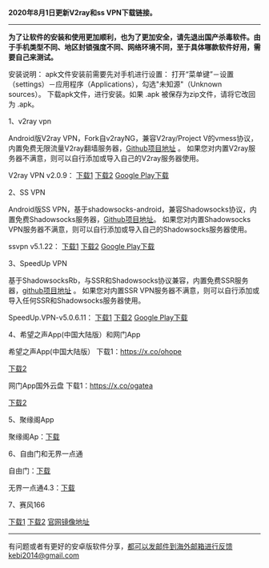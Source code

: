 **2020年8月1日更新V2ray和ss VPN下载链接。**

***

**为了让软件的安装和使用更加顺利，也为了更加安全，请先退出国产杀毒软件。由于手机类型不同、地区封锁强度不同、网络环境不同，至于具体哪款软件好用，需要自己来测试。**

安装说明：
apk文件安装前需要先对手机进行设置： 打开“菜单键”－设置（settings）－应用程序（Applications），勾选"未知源"（Unknown sources）。
下载apk文件，进行安装。如果 .apk 被保存为zip文件，请将它改回为 .apk。

1、v2ray vpn

Android版V2ray VPN，Fork自v2rayNG，兼容V2ray/Project V的vmess协议，内置免费无限流量V2ray翻墙服务器，[Github项目地址](https://github.com/bannedbook/v2ray.vpn/releases) 。 如果您对内置V2ray服务器不满意，则可以自行添加或导入自己的V2ray服务器使用。

V2ray VPN v2.0.9：
[下载1](http://tr1.freedown7.club/html/202081/v2ray.vpn-v2.0.9.apk) 
[下载2](http://173.0.55.67/html/202081/v2ray.vpn-v2.0.9.apk) 
[Google Play下载](https://play.google.com/store/apps/details?id=free.shadowsocks.proxy.VPN)

2、SS VPN

Android版SS VPN，基于shadowsocks-android，兼容Shadowsocks协议，内置免费Shadowsocks服务器，[Github项目地址](https://github.com/bannedbook/ssvpn/releases)。 如果您对内置Shadowsocks VPN服务器不满意，则可以自行添加或导入自己的Shadowsocks服务器使用。

ssvpn v5.1.22：
[下载1](http://tr1.freedown7.club/html/202081/ssvpn-v5.1.22.apk) 
[下载2](http://173.0.55.67/html/202081/ssvpn-v5.1.22.apk) 
[Google Play下载](https://play.google.com/store/apps/details?id=free.shadowsocks.proxy.VPN)

3、SpeedUp VPN

基于ShadowsocksRb，与SSR和Shadowsocks协议兼容，内置免费SSR服务器，[github项目地址](https://github.com/bannedbook/SpeedUp.VPN/releases) 。 如果您对内置SSR VPN服务器不满意，则可以自行添加或导入任何SSR和Shadowsocks服务器使用。

SpeedUp.VPN-v5.0.6.11：
[下载1](http://tr1.freedown7.club/html/202081/SpeedUp.VPN-v5.0.6.11.apk) 
[下载2](http://173.0.55.67/html/202081/SpeedUp.VPN-v5.0.6.11.apk) 
[Google Play下载](https://play.google.com/store/apps/details?id=free.ssr.proxy.SpeedUp.VPN) 


4、希望之声App(中国大陆版）和网门App

希望之声App(中国大陆版） 下载1：https://x.co/ohope  

[下载2](http://tr1.freedown7.club/html/smallsoftware/oHopea.apk)

网门App国外云盘 下载1：https://x.co/ogatea 

[下载2](http://tr1.freedown7.club/html/smallsoftware/oGatea.apk)

5、聚缘阁App

聚缘阁Ap：[下载](http://tr1.freedown7.club/html/smallsoftware/jyg.apk) 

6、自由门和无界一点通

自由门：[下载](http://tr1.freedown7.club/html/smallsoftware/fgma.apk)

无界一点通4.3：[下载](http://tr1.freedown7.club/html/smallsoftware/um4.1.apk) 

7、赛风166  

[下载1](http://www.freedown8.xyz/lib1/PsiphonAndroid.apk) 
[下载2](https://s3.amazonaws.com/psiphon/web/mjr4-p23r-puwl/PsiphonAndroid.apk) 
[官网镜像地址](https://s3.amazonaws.com/psiphon/web/mjr4-p23r-puwl/zh/download.html) 


***

有问题或者有更好的安卓版软件分享，都可以发邮件到海外邮箱进行反馈kebi2014@gmail.com